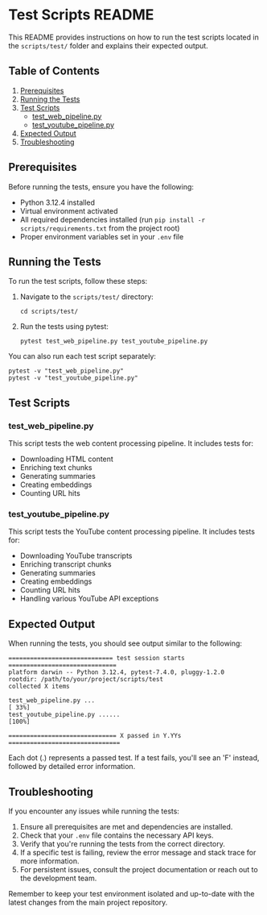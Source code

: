 # Test Scripts README

This README provides instructions on how to run the test scripts located in the `scripts/test/` folder and explains their expected output.

## Table of Contents

1. [Prerequisites](#prerequisites)
2. [Running the Tests](#running-the-tests)
3. [Test Scripts](#test-scripts)
   - [test_web_pipeline.py](#test_web_pipelinepy)
   - [test_youtube_pipeline.py](#test_youtube_pipelinepy)
4. [Expected Output](#expected-output)
5. [Troubleshooting](#troubleshooting)

## Prerequisites

Before running the tests, ensure you have the following:

- Python 3.12.4 installed
- Virtual environment activated
- All required dependencies installed (run `pip install -r scripts/requirements.txt` from the project root)
- Proper environment variables set in your `.env` file

## Running the Tests

To run the test scripts, follow these steps:

1. Navigate to the `scripts/test/` directory:

   ```
   cd scripts/test/
   ```

2. Run the tests using pytest:
   ```
   pytest test_web_pipeline.py test_youtube_pipeline.py
   ```

You can also run each test script separately:

```
pytest -v "test_web_pipeline.py"
pytest -v "test_youtube_pipeline.py"
```

## Test Scripts

### test_web_pipeline.py

This script tests the web content processing pipeline. It includes tests for:

- Downloading HTML content
- Enriching text chunks
- Generating summaries
- Creating embeddings
- Counting URL hits

### test_youtube_pipeline.py

This script tests the YouTube content processing pipeline. It includes tests for:

- Downloading YouTube transcripts
- Enriching transcript chunks
- Generating summaries
- Creating embeddings
- Counting URL hits
- Handling various YouTube API exceptions

## Expected Output

When running the tests, you should see output similar to the following:

```
============================= test session starts ==============================
platform darwin -- Python 3.12.4, pytest-7.4.0, pluggy-1.2.0
rootdir: /path/to/your/project/scripts/test
collected X items

test_web_pipeline.py ...                                                 [ 33%]
test_youtube_pipeline.py ......                                          [100%]

============================== X passed in Y.YYs ===============================
```

Each dot (.) represents a passed test. If a test fails, you'll see an 'F' instead, followed by detailed error information.

## Troubleshooting

If you encounter any issues while running the tests:

1. Ensure all prerequisites are met and dependencies are installed.
2. Check that your `.env` file contains the necessary API keys.
3. Verify that you're running the tests from the correct directory.
4. If a specific test is failing, review the error message and stack trace for more information.
5. For persistent issues, consult the project documentation or reach out to the development team.

Remember to keep your test environment isolated and up-to-date with the latest changes from the main project repository.
